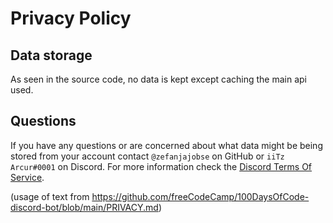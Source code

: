 # Privacy Policy

## Data storage

As seen in the source code, no data is kept except caching the main api used.

## Questions

If you have any questions or are concerned about what data might be being stored from your account contact `@zefanjajobse`  on GitHub or `iiTz Arcur#0001` on Discord. For more information check the [Discord Terms Of Service](https://discord.com/terms).


(usage of text from https://github.com/freeCodeCamp/100DaysOfCode-discord-bot/blob/main/PRIVACY.md)
